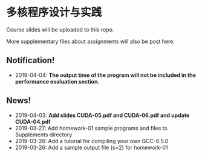 # 多核程序设计与实践

Course sildes will be uploaded to this repo.

More supplementary files about assignments will also be post here.



## Notification!

- 2019-04-04: **The output time of the program will not be included in the performance evaluation section.**

## News!

- 2019-04-03: **Add slides CUDA-05.pdf and CUDA-06.pdf and update CUDA-04.pdf**
- 2019-03-27: Add homework-01 sample programs and files to Supplements directory
- 2019-03-26: Add a tutorial for compiling your own GCC-6.5.0
- 2019-03-26: Add a sample output file (s=2) for homework-01

